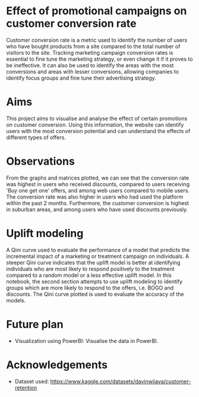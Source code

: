 # Effect of promotional campaigns on customer conversion rate
Customer conversion rate is a metric used to identify the number of users who have bought products from a site compared to the total number of visitors to the site. Tracking marketing campaign conversion rates is essential to fine tune the marketing strategy, or even change it if it proves to be ineffective. It can also be used to identify the areas with the most conversions and areas with lesser conversions, allowing companies to identify focus groups and fine tune their advertising strategy.

# Aims
This project aims to visualise and analyse the effect of certain promotions on customer conversion. Using this information, the website can identify users with the most conversion potential and can understand the effects of different types of offers.

# Observations
From the graphs and matrices plotted, we can see that the conversion rate was highest in users who received discounts, compared to users receiving 'Buy one get one' offers, and among web users compared to mobile users.
The conversion rate was also higher in users who had used the platform within the past 2 months.
Furthermore, the customer conversion is highest in suburban areas, and among users who have used discounts previously.

# Uplift modeling
A Qini curve used to evaluate the performance of a model that predicts the incremental impact of a marketing or treatment campaign on individuals. A steeper Qini curve indicates that the uplift model is better at identifying individuals who are most likely to respond positively to the treatment compared to a random model or a less effective uplift model. In this notebook, the second section attempts to use uplift modeling to identify groups which are more likely to respond to the offers,
i.e. BOGO and discounts. The Qini curve plotted is used to evaluate the accuracy of the models.

# Future plan
- Visualization using PowerBI: Visualise the data in PowerBI.

# Acknowledgements
- Dataset used: https://www.kaggle.com/datasets/davinwijaya/customer-retention
